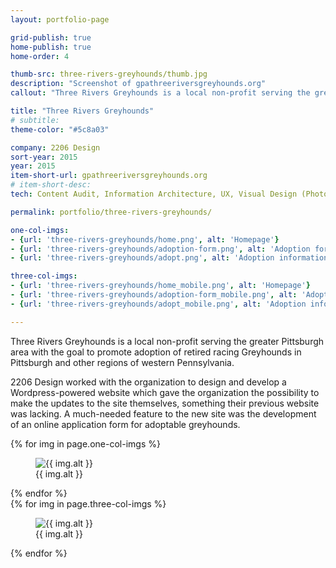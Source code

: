 ```yaml
---
layout: portfolio-page

grid-publish: true
home-publish: true
home-order: 4

thumb-src: three-rivers-greyhounds/thumb.jpg
description: "Screenshot of gpathreeriversgreyhounds.org"
callout: "Three Rivers Greyhounds is a local non-profit serving the greater Pittsburgh area with the goal to promote adoption of retired racing Greyhounds in Pittsburgh and other regions of western Pennsylvania. "

title: "Three Rivers Greyhounds"
# subtitle:
theme-color: "#5c8a03"

company: 2206 Design
sort-year: 2015
year: 2015
item-short-url: gpathreeriversgreyhounds.org
# item-short-desc:
tech: Content Audit, Information Architecture, UX, Visual Design (Photoshop), HTML5, CSS3 (SASS), JavaScript/jQuery, PHP, Wordpress, Git

permalink: portfolio/three-rivers-greyhounds/

one-col-imgs:
- {url: 'three-rivers-greyhounds/home.png', alt: 'Homepage'}
- {url: 'three-rivers-greyhounds/adoption-form.png', alt: 'Adoption form using local storage to save sessions'}
- {url: 'three-rivers-greyhounds/adopt.png', alt: 'Adoption information'}

three-col-imgs:
- {url: 'three-rivers-greyhounds/home_mobile.png', alt: 'Homepage'}
- {url: 'three-rivers-greyhounds/adoption-form_mobile.png', alt: 'Adoption form using local storage to save sessions'}
- {url: 'three-rivers-greyhounds/adopt_mobile.png', alt: 'Adoption information'}

---
```


<div class="row lv-mar-bottom-30">
    <div class="col-12">
        <div class="lv-pad-all-20 lv-bkg-white lv-bs">
            <p>Three Rivers Greyhounds is a local non-profit serving the greater Pittsburgh area with the goal to promote adoption of retired racing Greyhounds in Pittsburgh and other regions of western Pennsylvania. </p>
            <p>2206 Design worked with the organization to design and develop a Wordpress-powered website which gave the organization the possibility to make the updates to the site themselves, something their previous website was lacking. A much-needed feature to the new site was the development of an online application form for adoptable greyhounds.</p>
        </div>
    </div>
</div>

<div class="row">
    {% for img in page.one-col-imgs %}
        <div class="col-12">
            <figure class="lv-mar-bottom-25 lv-text-center">
                <img src="/portfolio/assets/{{ img.url }}" alt="{{ img.alt }}" />
                <figcaption class="p lv-mar-top-5">{{ img.alt }}</figcaption>
            </figure>
        </div>
    {% endfor %}
</div>

<div class="row">
    {% for img in page.three-col-imgs %}
        <div class="col-12 col-md-4">
            <figure class="lv-mar-bottom-25 lv-text-center">
                <img src="/portfolio/assets/{{ img.url }}" alt="{{ img.alt }}" />
                <figcaption class="p lv-mar-top-5">{{ img.alt }}</figcaption>
            </figure>
        </div>
    {% endfor %}
</div>